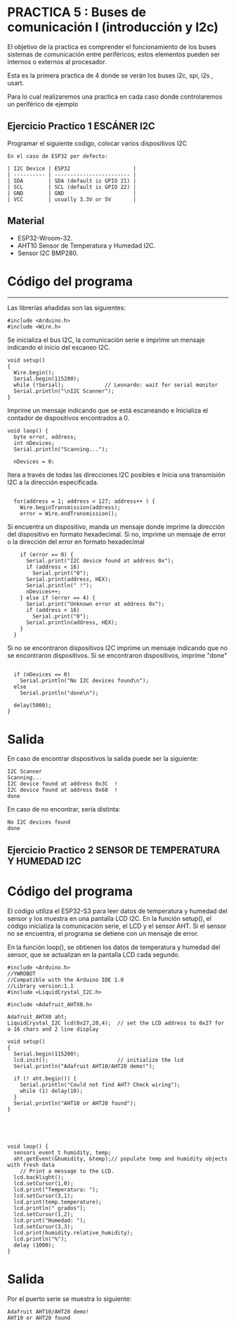 
# PRACTICA 5 :  Buses de comunicación I (introducción y I2c)  

El objetivo de la practica es comprender el funcionamiento de los buses
  sistemas de comunicación entre periféricos;  estos elementos pueden 
  ser internos o externos  al procesador.

Esta es la primera practica de  4 donde se verán los buses i2c, spi,
 i2s , usart.

Para lo cual realizaremos una practica en cada caso donde controlaremos 
 un periférico de ejemplo

## Ejercicio Practico 1  ESCÁNER I2C

Programar el siguiente codigo,  colocar varios dispositivos  I2C 

```
En el caso de ESP32 por defecto:

| I2C Device | ESP32                    |
| ---------- | ------------------------ |
| SDA        | SDA (default is GPIO 21) |
| SCL        | SCL (default is GPIO 22) |
| GND        | GND                      |
| VCC        | usually 3.3V or 5V       |
```

## **Material**
* ESP32-Wroom-32.
* AHT10 Sensor de Temperatura y Humedad I2C.
* Sensor I2C BMP280.


# Código del programa
***
Las librerías añadidas son las siguientes:
```
#include <Arduino.h>
#include <Wire.h>

```
Se inicializa el bus I2C, la comunicación serie e imprime un mensaje indicando el inicio del escaneo I2C.

```
void setup()
{
  Wire.begin();
  Serial.begin(115200);
  while (!Serial);             // Leonardo: wait for serial monitor
  Serial.println("\nI2C Scanner");
}
```
Imprime un mensaje indicando que se está escaneando e Inicializa el contador de dispositivos encontrados a 0.
```
void loop() {
  byte error, address;  
  int nDevices;  
  Serial.println("Scanning...");  

  nDevices = 0;   
```
Itera a través de todas las direcciones I2C posibles e Inicia una transmisión I2C a la dirección especificada.
```
 
  for(address = 1; address < 127; address++ ) {   
    Wire.beginTransmission(address);  
    error = Wire.endTransmission(); 
```
Si encuentra un dispositivo, manda un mensaje donde imprime la dirección del dispositivo en formato hexadecimal. Si no, imprime un mensaje de error o la dirección del error en formato hexadecimal
```
    if (error == 0) { 
      Serial.print("I2C device found at address 0x");  
      if (address < 16) 
        Serial.print("0");  
      Serial.print(address, HEX);  
      Serial.println(" !");  
      nDevices++; 
    } else if (error == 4) { 
      Serial.print("Unknown error at address 0x");  
      if (address < 16) 
        Serial.print("0"); 
      Serial.println(address, HEX);  
    }
  }
```
Si no se encontraron dispositivos I2C  imprime un mensaje indicando que no se encontraron dispositivos. Si se encontraron dispositivos, imprime "done"
```

  if (nDevices == 0) 
    Serial.println("No I2C devices found\n");  
  else 
    Serial.println("done\n");  
  
  delay(5000);
}

```

# Salida
En caso de encontrar dispositivos la salida puede ser la siguiente:
```
I2C Scanner
Scanning...
I2C device found at address 0x3C  !
I2C device found at address 0x68  !
done
```
En caso de no encontrar, sería distinta:
```
No I2C devices found
done
```
## Ejercicio Practico 2  SENSOR DE TEMPERATURA Y HUMEDAD I2C
# Código del programa


El código utiliza el ESP32-S3 para leer datos de temperatura y humedad del sensor y los muestra en una pantalla LCD I2C. En la función setup(), el código inicializa la comunicación serie, el LCD y el sensor AHT. Si el sensor no se encuentra, el programa se detiene con un mensaje de error.

En la función loop(), se obtienen los datos de temperatura y humedad del sensor, que se actualizan en la pantalla LCD cada segundo.

```
#include <Arduino.h>
//YWROBOT
//Compatible with the Arduino IDE 1.0
//Library version:1.1
#include <LiquidCrystal_I2C.h>

#include <Adafruit_AHTX0.h>

Adafruit_AHTX0 aht;
LiquidCrystal_I2C lcd(0x27,20,4);  // set the LCD address to 0x27 for a 16 chars and 2 line display

void setup()
{
  Serial.begin(115200);
  lcd.init();                      // initialize the lcd 
  Serial.println("Adafruit AHT10/AHT20 demo!");

  if (! aht.begin()) {
    Serial.println("Could not find AHT? Check wiring");
    while (1) delay(10);
  }
  Serial.println("AHT10 or AHT20 found");
}





void loop() {
  sensors_event_t humidity, temp;
  aht.getEvent(&humidity, &temp);// populate temp and humidity objects with fresh data
    // Print a message to the LCD.
  lcd.backlight();
  lcd.setCursor(1,0);
  lcd.print("Temperatura: "); 
  lcd.setCursor(3,1);
  lcd.print(temp.temperature); 
  lcd.println(" grados");
  lcd.setCursor(1,2);
  lcd.print("Humedad: "); 
  lcd.setCursor(3,3);
  lcd.print(humidity.relative_humidity); 
  lcd.println("%");
  delay (1000);
}
```
# Salida
Por el puerto serie se muestra lo siguiente:
```
Adafruit AHT10/AHT20 demo!
AHT10 or AHT20 found
```
